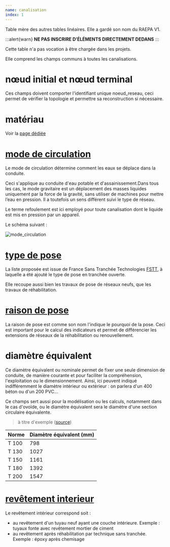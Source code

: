 ```yaml
---
name: canalisation
index: 1
---
```


Table mère des autres tables linéaires. Elle a gardé son nom du RAEPA V1.

:::alert{warn}
**NE PAS INSCRIRE D’ÉLÉMENTS DIRECTEMENT DEDANS**
:::

Cette table n'a pas vocation à être chargée dans les projets.

Elle comprend les champs communs à toutes les canalisations.

# nœud initial et nœud terminal

Ces champs doivent comporter l'identifiant unique noeud_reseau, ceci permet de vérifier la topologie et permettre sa reconstruction si nécessaire.

# matériau

Voir la [page dédiée](/Modèle/materiau)

# [mode de circulation](https://github.com/cnigfr/StaR-Eau/blob/main/Standard%20StaR-Eau/listes%20valeurs/listes_completes/com_mode_circulation.csv)

Le mode de circulation détermine comment les eaux se déplace dans la conduite.

Ceci s'applique au conduite d'eau potable et d'assainissement.Dans tous les cas, le mode gravitaire est un déplacement des masses liquides uniquement par la force de la gravité, sans utiliser de machines pour mettre l’eau en pression. Il a toutefois un sens différent suivi le type de réseau.

Le terme refoulement est ici employé pour toute canalisation dont le liquide est mis en pression par un appareil.

Le schéma suivant :

![mode_circulation](https://github.com/user-attachments/assets/ff242bab-0125-4497-9b5e-4514b087ed11)

# [type de pose](https://github.com/cnigfr/StaR-Eau/blob/main/Standard%20StaR-Eau/listes%20valeurs/listes_completes/com_type_pose.csv)

La liste proposée est issue de France Sans Tranchée Technologies [FSTT](https://www.fstt.org/le-sans-tranchee/#18e031320a5ef347c), à laquelle a été ajouté le type de pose en tranchée ouverte.

Elle recoupe aussi bien les travaux de pose de réseaux neufs, que les travaux de réhabilitation.

# [raison de pose](https://github.com/cnigfr/StaR-Eau/blob/main/Standard%20StaR-Eau/listes%20valeurs/listes_completes/com_raison_pose.csv)

La raison de pose est comme son nom l'indique le pourquoi de la pose. Ceci est important pour le calcul des indicateurs et permet de différencier les extensions de réseaux de la réhabilitation ou renouvellement.

# diamètre équivalent

Ce diamètre équivalent ou nominale permet de fixer une seule dimension de conduite, de manière courante et pour faciliter la compréhension, l'exploitation ou le dimensionnement. Ainsi, ici peuvent indiqué indifféremment le diamètre intérieur ou extérieur : on parlera d'un 400 béton ou d'un 200 PVC…

Ce champs sert aussi pour la modélisation ou les calculs, notamment dans le cas d'ovoïde, ou le diamètre équivalent sera le diamètre d'une section circulaire équivalente.

> à titre d'exemple ([source](https://travaux-publics.blogspot.com/2012/03/correspondance-des-sections-ovoide_09.html))

| Norme | Diamètre équivalent (mm) |
| :---- | :----------------------- |
| T 100 | 798                      |
| T 130 | 1027                     |
| T 150 | 1161                     |
| T 180 | 1392                     |
| T 200 | 1547                     |

# [revêtement interieur](https://github.com/cnigfr/StaR-Eau/blob/main/Standard%20StaR-Eau/listes%20valeurs/listes_completes/com_revetement_interieur.csv)

Le revêtement intérieur correspond soit :

- au revêtement d'un tuyau neuf ayant une couche intérieure. Exemple : tuyaux fonte avec revêtement mortier de ciment
- au revêtement après réhabilitation par technique sans tranchée. Exemple : époxy après chemisage
